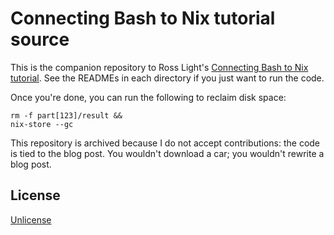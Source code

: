 # Connecting Bash to Nix tutorial source

This is the companion repository to Ross Light's
[Connecting Bash to Nix tutorial](https://www.zombiezen.com/blog/2023/03/connecting-bash-to-nix/).
See the READMEs in each directory if you just want to run the code.

Once you're done, you can run the following to reclaim disk space:

```shell
rm -f part[123]/result &&
nix-store --gc
```

This repository is archived because I do not accept contributions:
the code is tied to the blog post.
You wouldn't download a car; you wouldn't rewrite a blog post.

## License

[Unlicense](LICENSE)
